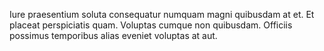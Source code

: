 Iure praesentium soluta consequatur numquam magni quibusdam at et.
Et placeat perspiciatis quam.
Voluptas cumque non quibusdam.
Officiis possimus temporibus alias eveniet voluptas at aut.